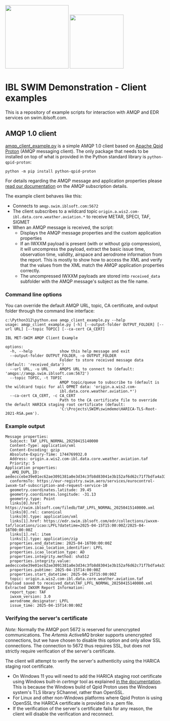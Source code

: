 <img width="200" src="https://swim.iblsoft.com/swimdemo/latest/SWIM-Weather-Public-Demonstration/attachments/ibl_logoslogan_new.png"/> <img width="170" src="https://swim.iblsoft.com/swimdemo/latest/SWIM-Weather-Public-Demonstration/attachments/ibl_logo_swimweather.png"/>

# IBL SWIM Demonstration - Client examples
This is a repository of example scripts for interaction with AMQP and EDR services on swim.iblsoft.com.

## AMQP 1.0 client

[amqp_client_example.py](https://github.com/iblsoft/swimdemo/blob/main/amqp_client_example.py) is a simple AMQP 1.0 client based on [Apache Qpid Proton](https://github.com/apache/qpid-proton) (AMQP messaging client). The only package that needs to be installed on top of what is provided in the Python standard library is `python-qpid-proton`:
```
python -m pip install python-qpid-proton
```

For details regarding the AMQP message and application properties please [read our documentation](https://swim.iblsoft.com/swimdemo/latest/SWIM-Weather-Public-Demonstration/AMQP-Data-Subscriptions/) on the AMQP subscription details.

The example client behaves like this:
- Connects to `amqp.swim.iblsoft.com:5672`
- The client subscribes to a wildcard topic `origin.a.wis2.com-ibl.data.core.weather.aviation.*` to receive METAR, SPECI, TAF, SIGMET
- When an AMQP message is received, the script:
  - Displays the AMQP message properties and the custom application properties
  - If an IWXXM payload is present (with or without gzip compression), it will uncompress the payload, extract the basic issue time, observation time, validity, airspace and aerodrome information from the report. This is mostly to show how to access the XML and verify that the values from the XML match the AMQP application properties correctly.
  - The uncompressed IWXXM payloads are stored into `received_data` subfolder with the AMQP message's subject as the file name.

### Command line options

You can override the default AMQP URL, topic, CA certificate, and output folder through the command line interface:
```
c:\Python312\python.exe amqp_client_example.py --help
usage: amqp_client_example.py [-h] [--output-folder OUTPUT_FOLDER] [--url URL] [--topic TOPIC] [--ca-cert CA_CERT]

IBL MET-SWIM AMQP Client Example

options:
  -h, --help            show this help message and exit
  --output-folder OUTPUT_FOLDER, -o OUTPUT_FOLDER
                        Folder to store received message data (default: 'received_data')
  --url URL, -u URL     AMQPS URL to connect to (default: 'amqps://amqp.swim.iblsoft.com:5672')
  --topic TOPIC, -t TOPIC
                        AMQP topic/queue to subscribe to (default is the wildcard topic for all OPMET data: 'origin.a.wis2.com-
                        ibl.data.core.weather.aviation.*')
  --ca-cert CA_CERT, -c CA_CERT
                        Path to the CA certificate file to override the default HARICA staging root certificate (default:
                        'C:\Projects\SWIM\swimdemo\HARICA-TLS-Root-2021-RSA.pem').
```

### Example output
```
Message properties:
  Subject: TAF_LPFL_NORMAL_20250415140000
  Content-Type: application/xml
  Content-Encoding: gzip
  Absolute-Expiry-Time: 1744769932.0
  Address: origin.a.wis2.com-ibl.data.core.weather.aviation.taf
  Priority: 5
Application properties:
  _AMQ_DUPL_ID: aedecccebe39e01ec62ae3091381a0e3d34c3fb8d83041e3b152af6d62c71f7bdfa4a331b7c7d56a542df296e868298af52f112b60cae5a68829351a4feaf7e1
  conformsTo: https://eur-registry.swim.aero/services/eurocontrol-iwxxm-taf-subscription-and-request-service-10
  geometry.coordinates.latitude: 39.45
  geometry.coordinates.longitude: -31.13
  geometry.type: Point
  links[0].href: https://swim.iblsoft.com/filedb/TAF_LPFL_NORMAL_20250415140000.xml
  links[0].rel: canonical
  links[0].type: application/xml
  links[1].href: https://edr.swim.iblsoft.com/edr/collections/iwxxm-taf/locations/icao:LPFL?datetime=2025-04-15T15:00:00Z/2025-04-16T00:00:00Z
  links[1].rel: item
  links[1].type: application/zip
  properties.end_datetime: 2025-04-16T00:00:00Z
  properties.icao_location_identifier: LPFL
  properties.icao_location_type: AD
  properties.integrity.method: sha512
  properties.integrity.value: aedecccebe39e01ec62ae3091381a0e3d34c3fb8d83041e3b152af6d62c71f7bdfa4a331b7c7d56a542df296e868298af52f112b60cae5a68829351a4feaf7e1
  properties.pubtime: 2025-04-15T14:00:00Z
  properties.start_datetime: 2025-04-15T15:00:00Z
  topic: origin.a.wis2.com-ibl.data.core.weather.aviation.taf
Payload saved to received_data\TAF_LPFL_NORMAL_20250415140000.xml
Extracted IWXXM Report Information:
  report_type: TAF
  iwxxm_version: 3.0
  aerodrome_designator: LPFL
  issue_time: 2025-04-15T14:00:00Z
```

### Verifying the server's certificate

*Note:* Normally the AMQP port 5672 is reserved for unencrypted communications. The *Artemis ActiveMQ* broker supports unencrypted connections, but we have chosen to disable this option and only allow SSL connections. The connection to 5672 thus requires SSL, but does not strictly require verification of the server's certificate.

The client will attempt to verify the server's authenticity using the HARICA staging root certificate.
  - On Windows 11 you will need to add the HARICA staging root certificate using Windows built-in *certmgr* tool as explained [in the documentation](https://swim.iblsoft.com/swimdemo/latest/SWIM-Weather-Public-Demonstration/Working-with-Certificates/Importing-HARICA-root-certificate-on-Windows/). This is because the Windows build of Qpid Proton uses the Windows system's TLS library SChannel, rather than OpenSSL.
  - For Linux and other non-Windows platforms where Qpid Proton is using OpenSSL the HARICA certificate is provided in a .pem file.
  - If the verification of the server's certificate fails for any reason, the client will disable the verification and reconnect.
 
